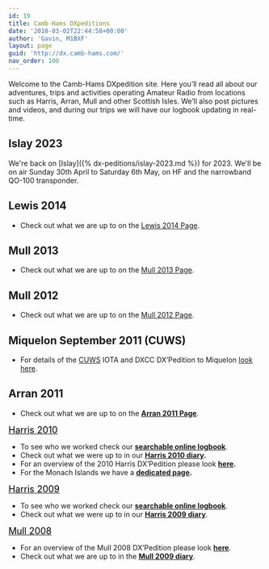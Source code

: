 ```yaml
---
id: 19
title: Camb-Hams DXpeditions
date: '2010-03-02T22:44:58+00:00'
author: 'Gavin, M1BXF'
layout: page
guid: 'http://dx.camb-hams.com/'
nav_order: 100
---
```


Welcome to the Camb-Hams DXpedition site. Here you’ll read all about our adventures, trips and activities operating Amateur Radio from locations such as Harris, Arran, Mull and other Scottish Isles. We’ll also post pictures and videos, and during our trips we will have our logbook updating in real-time.

## Islay 2023

We're back on [Islay]({% dx-peditions/islay-2023.md %}) for 2023. We'll be on air Sunday 30th April to Saturday 6th May, on HF and the narrowband QO-100 transponder.

## Lewis 2014

- Check out what we are up to on the [Lewis 2014 Page](http://dx.camb-hams.com/).

## Mull 2013

- Check out what we are up to on the [Mull 2013 Page](http://dx.camb-hams.com/dx-peditions/mull-dxpedition-13/).

## Mull 2012

- Check out what we are up to on the [Mull 2012 Page](http://dx.camb-hams.com/dx-peditions/mull-dxpedition-12/).

## Miquelon September 2011 (CUWS)

- For details of the [CUWS](http://www.g6uw.org/) IOTA and DXCC DX’Pedition to Miquelon [look here](http://dx.camb-hams.com/dx-peditions/cuws-in-fp/).

## Arran 2011

- Check out what we are up to on the **[Arran 2011 Page](http://dx.camb-hams.com/)**.

<span style="text-decoration: underline;"><span style="font-size: small; color: #000000;"><span style="font-size: large;">Harris 2010</span></span></span>

- To see who we worked check our [**searchable online logbook**](http://dx.camb-hams.com/dx-peditions/harris-dxpedition-10/harris-2010-logbook/).
- Check out what we were up to in our [**Harris 2010 diary**](http://dx.camb-hams.com/dx-peditions/harris-dxpedition-10/harris-2010-diary/)**.**
- For an overview of the 2010 Harris DX’Pedition please look [**here**](http://dx.camb-hams.com/dx-peditions/harris-dxpedition-10/)**.**
- For the Monach Islands we have a [**dedicated page**](http://dx.camb-hams.com/dx-peditions/harris-dxpedition-10/harris-2010-monach-islands/)**.**

<span style="text-decoration: underline;"><span style="font-size: small; color: #000000;"><span style="font-size: large;">Harris 2009</span></span></span>

- To see who we worked check our [**searchable online logbook**](http://dx.camb-hams.com/dx-peditions/harris-dxpedition-10/harris-2010-logbook/).
- Check out what we were up to in our [**Harris 2009 diary**](http://dx.camb-hams.com/dx-peditions/harris-dxpedition-09/harris-2009-diary/).

<span style="text-decoration: underline;"><span style="font-size: small; color: #000000;"><span style="font-size: large;">Mull 2008</span></span></span>

- For an overview of the Mull 2008 DX’Pedition please look [**here**](http://dx.camb-hams.com/dx-peditions/camb-hams-mull-dx-pedition/).
- Check out what we are up to in the [**Mull 2009 diary**](http://dx.camb-hams.com/dx-peditions/camb-hams-mull-dx-pedition/the-mull-diary/).
